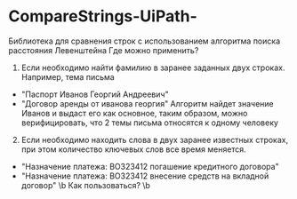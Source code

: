 # CompareStrings-UiPath-
Библиотека для сравнения строк с использованием алгоритма поиска расстояния Левенштейна
Где можно применить?
1. Если необходимо найти фамилию в заранее заданных двух строках. Например, тема письма
 - "Паспорт Иванов Георгий Андреевич"
 - "Договор аренды от иванова георгия"
Алгоритм найдет значение Иванов и выдаст его как основное, таким образом, можно верифицировать, что 2 темы письма относятся к одному человеку
2. Если необходимо находить слова в двух заранее известных строках, при этом количество ключевых слов все время меняется.
- "Назначение платежа: ВО323412 погашение кредитного договора"
- "Назначение платежа: ВО323412 внесение средств на вкладной договор"
\b Как пользоваться? \b
